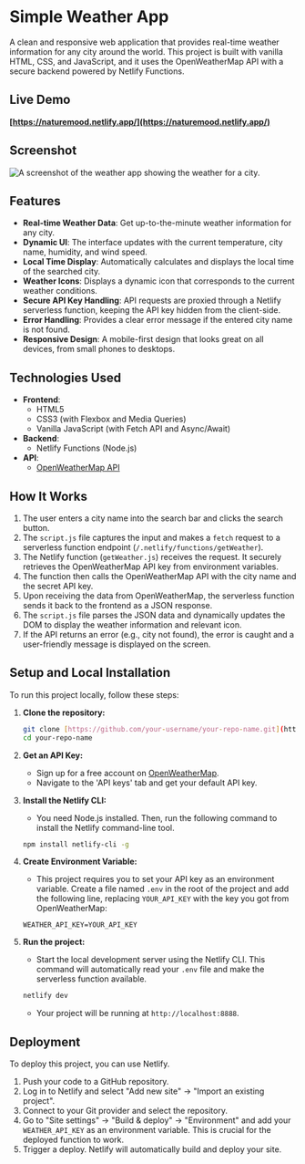 # Simple Weather App

A clean and responsive web application that provides real-time weather information for any city around the world. This project is built with vanilla HTML, CSS, and JavaScript, and it uses the OpenWeatherMap API with a secure backend powered by Netlify Functions.

## Live Demo

**[https://naturemood.netlify.app/](https://naturemood.netlify.app/)**

## Screenshot

![A screenshot of the weather app showing the weather for a city.](https://i.imgur.com/L8aF3jD.png)

## Features

-   **Real-time Weather Data**: Get up-to-the-minute weather information for any city.
-   **Dynamic UI**: The interface updates with the current temperature, city name, humidity, and wind speed.
-   **Local Time Display**: Automatically calculates and displays the local time of the searched city.
-   **Weather Icons**: Displays a dynamic icon that corresponds to the current weather conditions.
-   **Secure API Key Handling**: API requests are proxied through a Netlify serverless function, keeping the API key hidden from the client-side.
-   **Error Handling**: Provides a clear error message if the entered city name is not found.
-   **Responsive Design**: A mobile-first design that looks great on all devices, from small phones to desktops.

## Technologies Used

-   **Frontend**:
    -   HTML5
    -   CSS3 (with Flexbox and Media Queries)
    -   Vanilla JavaScript (with Fetch API and Async/Await)
-   **Backend**:
    -   Netlify Functions (Node.js)
-   **API**:
    -   [OpenWeatherMap API](https://openweathermap.org/api)

## How It Works

1.  The user enters a city name into the search bar and clicks the search button.
2.  The `script.js` file captures the input and makes a `fetch` request to a serverless function endpoint (`/.netlify/functions/getWeather`).
3.  The Netlify function (`getWeather.js`) receives the request. It securely retrieves the OpenWeatherMap API key from environment variables.
4.  The function then calls the OpenWeatherMap API with the city name and the secret API key.
5.  Upon receiving the data from OpenWeatherMap, the serverless function sends it back to the frontend as a JSON response.
6.  The `script.js` file parses the JSON data and dynamically updates the DOM to display the weather information and relevant icon.
7.  If the API returns an error (e.g., city not found), the error is caught and a user-friendly message is displayed on the screen.

## Setup and Local Installation

To run this project locally, follow these steps:

1.  **Clone the repository:**
    ```bash
    git clone [https://github.com/your-username/your-repo-name.git](https://github.com/your-username/your-repo-name.git)
    cd your-repo-name
    ```

2.  **Get an API Key:**
    -   Sign up for a free account on [OpenWeatherMap](https://openweathermap.org/api).
    -   Navigate to the 'API keys' tab and get your default API key.

3.  **Install the Netlify CLI:**
    -   You need Node.js installed. Then, run the following command to install the Netlify command-line tool.
    ```bash
    npm install netlify-cli -g
    ```

4.  **Create Environment Variable:**
    -   This project requires you to set your API key as an environment variable. Create a file named `.env` in the root of the project and add the following line, replacing `YOUR_API_KEY` with the key you got from OpenWeatherMap:
    ```
    WEATHER_API_KEY=YOUR_API_KEY
    ```

5.  **Run the project:**
    -   Start the local development server using the Netlify CLI. This command will automatically read your `.env` file and make the serverless function available.
    ```bash
    netlify dev
    ```
    -   Your project will be running at `http://localhost:8888`.

## Deployment

To deploy this project, you can use Netlify.

1.  Push your code to a GitHub repository.
2.  Log in to Netlify and select "Add new site" -> "Import an existing project".
3.  Connect to your Git provider and select the repository.
4.  Go to "Site settings" -> "Build & deploy" -> "Environment" and add your `WEATHER_API_KEY` as an environment variable. This is crucial for the deployed function to work.
5.  Trigger a deploy. Netlify will automatically build and deploy your site.

